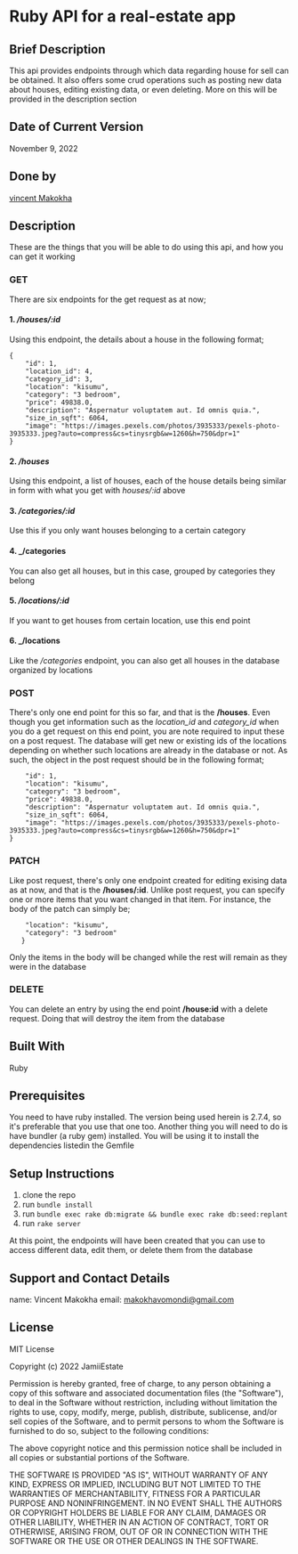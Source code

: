 # Ruby API for a real-estate app

## Brief Description
This api provides endpoints through which data regarding house for sell can be obtained. It also offers some crud operations such as posting new data about houses, editing existing data, or even deleting. More on this will be provided in the description section

## Date of Current Version
November 9, 2022

## Done by
[vincent Makokha](https://github.com/VinceXIV/)
<!-- [Andrew Ochieng](https://github.com/Andrew-Ochieng)
[Mercy Cheruiyot](https://github.com/Mercy-Cheruiyot)
[Rajab Karume](https://github.com/RajabKarume)
[Zablon Onchari Nyabuto](https://github.com/Zablon-Onchari-Nyabuto) -->

## Description
These are the things that you will be able to do using this api, and how you can get it working

### GET
There are six endpoints for the get request as at now;
#### 1. _/houses/:id_
Using this endpoint, the details about a house in the following format;
```
{
    "id": 1,
    "location_id": 4,
    "category_id": 3,
    "location": "kisumu",
    "category": "3 bedroom",
    "price": 49838.0,
    "description": "Aspernatur voluptatem aut. Id omnis quia.",
    "size_in_sqft": 6064,
    "image": "https://images.pexels.com/photos/3935333/pexels-photo-3935333.jpeg?auto=compress&cs=tinysrgb&w=1260&h=750&dpr=1"
}
```
#### 2. _/houses_
Using this endpoint, a list of houses, each of the house details being similar in form with what you get with _houses/:id_ above

#### 3. _/categories/:id_
Use this if you only want houses belonging to a certain category

#### 4. _/categories
You can also get all houses, but in this case, grouped by categories they belong

#### 5. _/locations/:id_
If you want to get houses from certain location, use this end point

#### 6. _/locations
Like the _/categories_ endpoint, you can also get all houses in the database organized by locations

### POST
There's only one end point for this so far, and that is the **/houses**. Even though you get information such as the *location_id* and *category_id* when you do a get request on this end point, you are note required to input these on a post request. The database will get new or existing ids of the locations depending on whether such locations are already in the database or not. As such, the object in the post request should be in the following format;
```{
    "id": 1,
    "location": "kisumu",
    "category": "3 bedroom",
    "price": 49838.0,
    "description": "Aspernatur voluptatem aut. Id omnis quia.",
    "size_in_sqft": 6064,
    "image": "https://images.pexels.com/photos/3935333/pexels-photo-3935333.jpeg?auto=compress&cs=tinysrgb&w=1260&h=750&dpr=1"
}
```

### PATCH
Like post request, there's only one endpoint created for editing exising data as at now, and that is the **/houses/:id**. Unlike post request, you can specify one or more items that you want changed in that item. For instance, the body of the patch can simply be;
```{
    "location": "kisumu",
    "category": "3 bedroom"
   }
```
Only the items in the body will be changed while the rest will remain as they were in the database

### DELETE
You can delete an entry by using the end point **/house:id** with a delete request. Doing that will destroy the item from the database

## Built With
Ruby

## Prerequisites
You need to have ruby installed. The version being used herein is 2.7.4, so it's preferable that you use that one too. Another thing you will need to do is have bundler (a ruby gem) installed. You will be using it to install the dependencies listedin the Gemfile

## Setup Instructions
1. clone the repo
2. run `bundle install`
3. run `bundle exec rake db:migrate && bundle exec rake db:seed:replant`
4. run `rake server`

At this point, the endpoints will have been created that you can use to access different data, edit them, or delete them from the database

## Support and Contact Details
name: Vincent Makokha
email: makokhavomondi@gmail.com

## License
MIT License

Copyright (c) 2022 JamiiEstate

Permission is hereby granted, free of charge, to any person obtaining a copy of this software and associated documentation files (the "Software"), to deal in the Software without restriction, including without limitation the rights to use, copy, modify, merge, publish, distribute, sublicense, and/or sell copies of the Software, and to permit persons to whom the Software is furnished to do so, subject to the following conditions:

The above copyright notice and this permission notice shall be included in all copies or substantial portions of the Software.

THE SOFTWARE IS PROVIDED "AS IS", WITHOUT WARRANTY OF ANY KIND, EXPRESS OR IMPLIED, INCLUDING BUT NOT LIMITED TO THE WARRANTIES OF MERCHANTABILITY, FITNESS FOR A PARTICULAR PURPOSE AND NONINFRINGEMENT. IN NO EVENT SHALL THE AUTHORS OR COPYRIGHT HOLDERS BE LIABLE FOR ANY CLAIM, DAMAGES OR OTHER LIABILITY, WHETHER IN AN ACTION OF CONTRACT, TORT OR OTHERWISE, ARISING FROM, OUT OF OR IN CONNECTION WITH THE SOFTWARE OR THE USE OR OTHER DEALINGS IN THE SOFTWARE.
